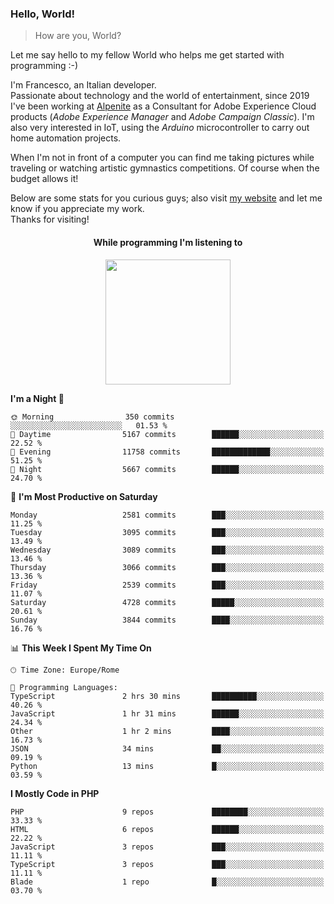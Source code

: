 ### Hello, World!

> How are you, World?

Let me say hello to my fellow World who helps me get started with programming :-)

I'm Francesco, an Italian developer.  
Passionate about technology and the world of entertainment, since 2019 I've been working at [Alpenite](https://www.alpenite.com) as a Consultant for Adobe Experience Cloud products (*Adobe Experience Manager* and *Adobe Campaign Classic*). I'm also very interested in IoT, using the *Arduino* microcontroller to carry out home automation projects.

When I'm not in front of a computer you can find me taking pictures while traveling or watching artistic gymnastics competitions. Of course when the budget allows it!

Below are some stats for you curious guys; also visit [my website](https://www.francescorega.eu) and let me know if you appreciate my work.  
Thanks for visiting!

<div align="center">
  <h4>While programming I'm listening to</h4>
  <a href="https://apps.francescorega.eu/now-playing/11147232609" target="_blank"><img src="https://apps.francescorega.eu/now-playing/11147232609" width="200"></a>
</div>

<!--START_SECTION:waka-->
**I'm a Night 🦉** 

```text
🌞 Morning                350 commits         ░░░░░░░░░░░░░░░░░░░░░░░░░   01.53 % 
🌆 Daytime                5167 commits        ██████░░░░░░░░░░░░░░░░░░░   22.52 % 
🌃 Evening                11758 commits       █████████████░░░░░░░░░░░░   51.25 % 
🌙 Night                  5667 commits        ██████░░░░░░░░░░░░░░░░░░░   24.70 % 
```
📅 **I'm Most Productive on Saturday** 

```text
Monday                   2581 commits        ███░░░░░░░░░░░░░░░░░░░░░░   11.25 % 
Tuesday                  3095 commits        ███░░░░░░░░░░░░░░░░░░░░░░   13.49 % 
Wednesday                3089 commits        ███░░░░░░░░░░░░░░░░░░░░░░   13.46 % 
Thursday                 3066 commits        ███░░░░░░░░░░░░░░░░░░░░░░   13.36 % 
Friday                   2539 commits        ███░░░░░░░░░░░░░░░░░░░░░░   11.07 % 
Saturday                 4728 commits        █████░░░░░░░░░░░░░░░░░░░░   20.61 % 
Sunday                   3844 commits        ████░░░░░░░░░░░░░░░░░░░░░   16.76 % 
```


📊 **This Week I Spent My Time On** 

```text
🕑︎ Time Zone: Europe/Rome

💬 Programming Languages: 
TypeScript               2 hrs 30 mins       ██████████░░░░░░░░░░░░░░░   40.26 % 
JavaScript               1 hr 31 mins        ██████░░░░░░░░░░░░░░░░░░░   24.34 % 
Other                    1 hr 2 mins         ████░░░░░░░░░░░░░░░░░░░░░   16.73 % 
JSON                     34 mins             ██░░░░░░░░░░░░░░░░░░░░░░░   09.19 % 
Python                   13 mins             █░░░░░░░░░░░░░░░░░░░░░░░░   03.59 % 
```

**I Mostly Code in PHP** 

```text
PHP                      9 repos             ████████░░░░░░░░░░░░░░░░░   33.33 % 
HTML                     6 repos             ██████░░░░░░░░░░░░░░░░░░░   22.22 % 
JavaScript               3 repos             ███░░░░░░░░░░░░░░░░░░░░░░   11.11 % 
TypeScript               3 repos             ███░░░░░░░░░░░░░░░░░░░░░░   11.11 % 
Blade                    1 repo              █░░░░░░░░░░░░░░░░░░░░░░░░   03.70 % 
```




<!--END_SECTION:waka-->

